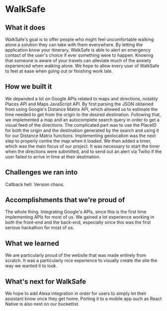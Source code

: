 # WalkSafe

## What it does
WalkSafe's goal is to offer people who might feel uncomfortable walking alone a solution they can take with them everywhere. By letting the application know your itinerary, WalkSafe is able to alert an emergency contact of the user's choice if ever something were to happen. Knowing that someone is aware of your travels can alleviate much of the anxiety experienced when walking alone. We hope to allow every user of WalkSafe to feel at ease when going out or finishing work late.

## How we built it
We depended a lot on Google APIs related to maps and directions, notably Places API and Maps JavaScript API. By first parsing the JSON obtained from using Google's Distance Matrix API, which allowed us to estimate the time needed to get from the origin to the desired destination. Following that, we implemented a map and an autocomplete search query in order to get a visual feed of the directions. The complicated part was to use the PlaceID for both the origin and the destination generated by the search and using it for our Distance Matrix functions. Implementing geolocation was the next step to properly centre the map when it loaded. We then added a timer, which was the main focus of our project. It was necessary to start the timer when the directions were submitted, and to send out an alert via Twilio if the user failed to arrive in time at their destination. 

## Challenges we ran into
Callback hell. Version chaos.

## Accomplishments that we're proud of
The whole thing. Integrating Google's APIs, since this is the first time implementing APIs for most of us. We gained a lot experience working in both the front-end and the back-end, especially since this was the first serious hackathon for most of us. 

## What we learned
We are particularly proud of the website that was made entirely from scratch. It was a particularly nice experience to visually create the site the way we wanted it to look. 

## What's next for WalkSafe
We hope to add Alexa integration in order for users to simply let their assistant know once they get home. Porting it to a mobile app such as React Native is also next on our bucketlist.
